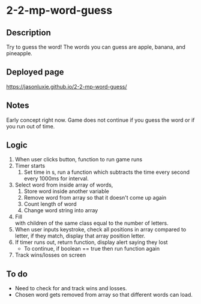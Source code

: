 # 2-2-mp-word-guess

## Description

Try to guess the word! The words you can guess are apple, banana, and pineapple. 

## Deployed page

https://jasonluxie.github.io/2-2-mp-word-guess/

## Notes

Early concept right now. Game does not continue if you guess the word or if you run out of time. 

## Logic

1. When user clicks button, function to run game runs
1. Timer starts
    1. Set time in s, run a function which subtracts the time every second every 1000ms for interval. 
1. Select word from inside array of words, 
    1. Store word inside another variable
    1. Remove word from array so that it doesn't come up again
    1. Count length of word
    1. Change word string into array
1. Fill <div id=word> with children of the same class equal to the number of letters. 
1. When user inputs keystroke, check all positions in array compared to letter, 
if they match, display that array position letter. 
1. If timer runs out, return function, display alert saying they lost 
    * To continue, if boolean == true then run function again
1. Track wins/losses on screen

## To do
* Need to check for and track wins and losses. 
* Chosen word gets removed from array so that different words can load. 
